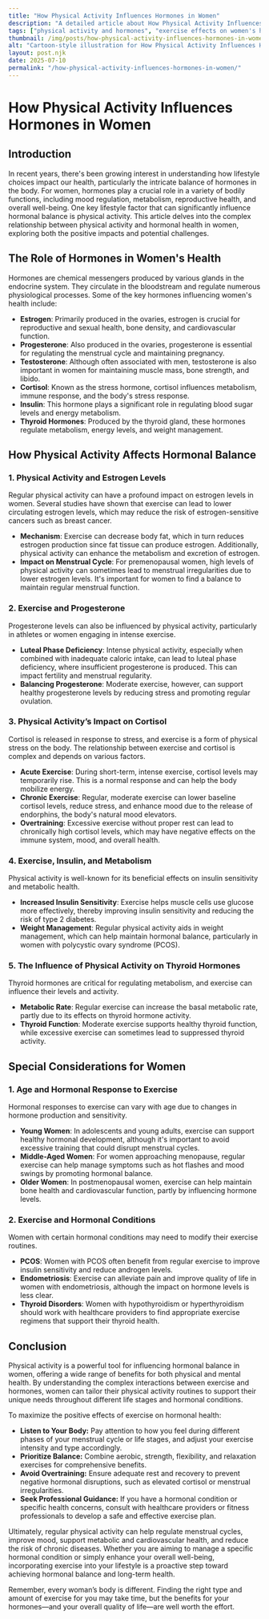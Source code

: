 ```yaml
---
title: "How Physical Activity Influences Hormones in Women"
description: "A detailed article about How Physical Activity Influences Hormones in Women."
tags: ["physical activity and hormones", "exercise effects on women's hormones", "hormone balance through physical activity", "impact of exercise on female hormones", "women's health and fitness hormones"]
thumbnail: /img/posts/how-physical-activity-influences-hormones-in-women.png
alt: "Cartoon-style illustration for How Physical Activity Influences Hormones in Women"
layout: post.njk
date: 2025-07-10
permalink: "/how-physical-activity-influences-hormones-in-women/"
---
```


# How Physical Activity Influences Hormones in Women

## Introduction

In recent years, there's been growing interest in understanding how lifestyle choices impact our health, particularly the intricate balance of hormones in the body. For women, hormones play a crucial role in a variety of bodily functions, including mood regulation, metabolism, reproductive health, and overall well-being. One key lifestyle factor that can significantly influence hormonal balance is physical activity. This article delves into the complex relationship between physical activity and hormonal health in women, exploring both the positive impacts and potential challenges.

## The Role of Hormones in Women's Health

Hormones are chemical messengers produced by various glands in the endocrine system. They circulate in the bloodstream and regulate numerous physiological processes. Some of the key hormones influencing women's health include:

- **Estrogen**: Primarily produced in the ovaries, estrogen is crucial for reproductive and sexual health, bone density, and cardiovascular function.
- **Progesterone**: Also produced in the ovaries, progesterone is essential for regulating the menstrual cycle and maintaining pregnancy.
- **Testosterone**: Although often associated with men, testosterone is also important in women for maintaining muscle mass, bone strength, and libido.
- **Cortisol**: Known as the stress hormone, cortisol influences metabolism, immune response, and the body's stress response.
- **Insulin**: This hormone plays a significant role in regulating blood sugar levels and energy metabolism.
- **Thyroid Hormones**: Produced by the thyroid gland, these hormones regulate metabolism, energy levels, and weight management.

## How Physical Activity Affects Hormonal Balance

### 1. Physical Activity and Estrogen Levels

Regular physical activity can have a profound impact on estrogen levels in women. Several studies have shown that exercise can lead to lower circulating estrogen levels, which may reduce the risk of estrogen-sensitive cancers such as breast cancer.

- **Mechanism**: Exercise can decrease body fat, which in turn reduces estrogen production since fat tissue can produce estrogen. Additionally, physical activity can enhance the metabolism and excretion of estrogen.
- **Impact on Menstrual Cycle**: For premenopausal women, high levels of physical activity can sometimes lead to menstrual irregularities due to lower estrogen levels. It's important for women to find a balance to maintain regular menstrual function.

### 2. Exercise and Progesterone

Progesterone levels can also be influenced by physical activity, particularly in athletes or women engaging in intense exercise.

- **Luteal Phase Deficiency**: Intense physical activity, especially when combined with inadequate caloric intake, can lead to luteal phase deficiency, where insufficient progesterone is produced. This can impact fertility and menstrual regularity.
- **Balancing Progesterone**: Moderate exercise, however, can support healthy progesterone levels by reducing stress and promoting regular ovulation.

### 3. Physical Activity’s Impact on Cortisol

Cortisol is released in response to stress, and exercise is a form of physical stress on the body. The relationship between exercise and cortisol is complex and depends on various factors.

- **Acute Exercise**: During short-term, intense exercise, cortisol levels may temporarily rise. This is a normal response and can help the body mobilize energy.
- **Chronic Exercise**: Regular, moderate exercise can lower baseline cortisol levels, reduce stress, and enhance mood due to the release of endorphins, the body's natural mood elevators.
- **Overtraining**: Excessive exercise without proper rest can lead to chronically high cortisol levels, which may have negative effects on the immune system, mood, and overall health.

### 4. Exercise, Insulin, and Metabolism

Physical activity is well-known for its beneficial effects on insulin sensitivity and metabolic health.

- **Increased Insulin Sensitivity**: Exercise helps muscle cells use glucose more effectively, thereby improving insulin sensitivity and reducing the risk of type 2 diabetes.
- **Weight Management**: Regular physical activity aids in weight management, which can help maintain hormonal balance, particularly in women with polycystic ovary syndrome (PCOS).

### 5. The Influence of Physical Activity on Thyroid Hormones

Thyroid hormones are critical for regulating metabolism, and exercise can influence their levels and activity.

- **Metabolic Rate**: Regular exercise can increase the basal metabolic rate, partly due to its effects on thyroid hormone activity.
- **Thyroid Function**: Moderate exercise supports healthy thyroid function, while excessive exercise can sometimes lead to suppressed thyroid activity.

## Special Considerations for Women

### 1. Age and Hormonal Response to Exercise

Hormonal responses to exercise can vary with age due to changes in hormone production and sensitivity.

- **Young Women**: In adolescents and young adults, exercise can support healthy hormonal development, although it's important to avoid excessive training that could disrupt menstrual cycles.
- **Middle-Aged Women**: For women approaching menopause, regular exercise can help manage symptoms such as hot flashes and mood swings by promoting hormonal balance.
- **Older Women**: In postmenopausal women, exercise can help maintain bone health and cardiovascular function, partly by influencing hormone levels.

### 2. Exercise and Hormonal Conditions

Women with certain hormonal conditions may need to modify their exercise routines.

- **PCOS**: Women with PCOS often benefit from regular exercise to improve insulin sensitivity and reduce androgen levels.
- **Endometriosis**: Exercise can alleviate pain and improve quality of life in women with endometriosis, although the impact on hormone levels is less clear.
- **Thyroid Disorders**: Women with hypothyroidism or hyperthyroidism should work with healthcare providers to find appropriate exercise regimens that support their thyroid health.

## Conclusion

Physical activity is a powerful tool for influencing hormonal balance in women, offering a wide range of benefits for both physical and mental health. By understanding the complex interactions between exercise and hormones, women can tailor their physical activity routines to support their unique needs throughout different life stages and hormonal conditions.

To maximize the positive effects of exercise on hormonal health:

- **Listen to Your Body:** Pay attention to how you feel during different phases of your menstrual cycle or life stages, and adjust your exercise intensity and type accordingly.
- **Prioritize Balance:** Combine aerobic, strength, flexibility, and relaxation exercises for comprehensive benefits.
- **Avoid Overtraining:** Ensure adequate rest and recovery to prevent negative hormonal disruptions, such as elevated cortisol or menstrual irregularities.
- **Seek Professional Guidance:** If you have a hormonal condition or specific health concerns, consult with healthcare providers or fitness professionals to develop a safe and effective exercise plan.

Ultimately, regular physical activity can help regulate menstrual cycles, improve mood, support metabolic and cardiovascular health, and reduce the risk of chronic diseases. Whether you are aiming to manage a specific hormonal condition or simply enhance your overall well-being, incorporating exercise into your lifestyle is a proactive step toward achieving hormonal balance and long-term health.

Remember, every woman’s body is different. Finding the right type and amount of exercise for you may take time, but the benefits for your hormones—and your overall quality of life—are well worth the effort.